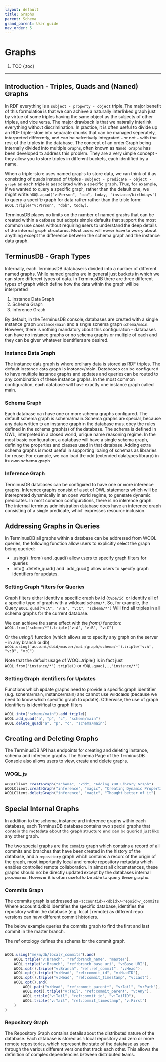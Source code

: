 ```yaml
---
layout: default
title: Graphs
parent: Schema
grand_parent: User guide
nav_order: 5
---
```

# Graphs

1. TOC
{:toc}

---

## Introduction - Triples, Quads and (Named) Graphs

In RDF everything is a `subject - property - object` triple. The major benefit of this formulation is that we can achieve a naturally interlinked graph just by virtue of some triples having the same object as the subjects of other triples, and vice versa. The major drawback is that we naturally interlink everything without discrimination. In practice, it is often useful to divide up an RDF triple-store into separate chunks that can be managed seperately, interpreted differently, and can be selectively integrated - or not - with the rest of the triples in the database. The concept of an order Graph being internally divided into multiple `Graphs`, often known as `Named Graphs` has been developed to address this problem.  They are a very simple concept - they allow you to store triples in different buckets, each identified by a name.

When a triple-store uses named graphs to store data, we can think of it as consisting of quads instead of triples - ` subject - predicate - object - graph ` as each triple is associated with a specific graph.  Thus, for example, if we wanted to query a specific graph, rather than the default one, we might write: `WOQL.quad("v:Person", "dob", today, 'instance/birthdays')` to query a specific graph for data rather rather than the triple form: `WOQL.triple("v:Person", "dob", today)`.

TerminusDB places no limits on the number of named graphs that can be created within a datbase but adopts simple defaults that support the most common use cases without requiring users to understand the deep details of the internal graph structures. Most users will never have to worry about anything except the difference between the schema graph and the instance data graph.

## TerminusDB - Graph Types

Internally, each TerminusDB database is divided into a number of different named graphs. While named graphs are in general just buckets in which we can store different types of data.  In TerminusDB there are three different types of graph which define how the data within the graph will be interpreted

1. Instance Data Graph
2. Schema Graph
3. Inference Graph

By default, in the TerminusDB console, databases are created with a single instance graph `instance/main` and a single schema graph `schema/main`. However, there is nothing mandatory about this configuration - databases can have no instance graphs or no schema graphs or multiple of each and they can be given whatever identifiers are desired.  

### Instance Data Graph

The instance data graph is where ordinary data is stored as RDF triples. The default instance data graph is instance/main. Databases can be configured to have multiple instance graphs and updates and queries can be routed to any combination of these instance graphs. In the most common configuration, each database will have exactly one instance graph called main.

### Schema Graph

Each database can have one or more schema graphs configured. The default schema graph is schema/main. Schema graphs are special, because any data written to an instance graph in the database must obey the rules defined in the schema graph(s) of the database. The schema is defined in OWL, interpreted in a closed world, unique name reasoning regime. In the most basic configuration, a database will have a single schema graph, defining the properties and classes used in that database. Adding extra schema graphs is most useful in supporting loaing of schemas as libraries for reuse. For example, we can load the xdd (extended datatypes library) in its own schema graph.   

### Inference Graph

TerminusDB databases can be configured to have one or more inference graphs. Inference graphs consist of a set of OWL statements which will be interepreted dynamically in an open world regime, to generate dynamic predicates. In most common configurations, there is no inference graph. The internal terminus administration database does have an inference graph consisting of a single predicate, which expresses resource inclusion.  

## Addressing Graphs in Queries

In TerminusDB all graphs within a database can be addressed from WOQL queries, the following function allow users to explicitly select the graph being queried:

* .using() .from() and .quad() allow users to specify graph filters for queries
* .into() .detete_quad() and .add_quad() allow users to specify graph identifiers for updates.

### Setting Graph Filters for Queries

Graph filters either identify a specific graph by id (`type/id`) or identify all of a specific type of graph with a wildcard `schema/*`.  So, for example, the Query ```WOQL.quad("v:A", "v:B", "v:C", "schema/*")```
Will find all triples in all schema graphs for the current database.

We can achieve the same effect with the *from()* function:
```WOQL.from("schema/*").triple("v:A", "v:B", "v:C")```

Or the *using()* function (which allows us to specify any graph on the server - in any branch or db)
```WOQL.using("account/dbid/master/main/graph/schema/*").triple("v:A", "v:B", "v:C")```

Note that the default usage of WOQL.triple() is in fact just `WOQL.from("instance/*").triple()` or `WOQL.quad(,,,"instance/*")`

### Setting Graph Identifiers for Updates

Functions which update graphs need to provide a specific graph identifier (e.g. schema/main, instance/main) and cannot use wildcards (because we need to know which specific graph to update). Otherwise, the use of graph identifiers is identifical to graph filters:

<div class="code-example" markdown="1">

```js
WOQL.into("schema/main").add_triple()
WOQL.add_quad("a", "p", "c", "schema/main")
WOQL.delete_quad("a", "p", "c", "schema/main")
```
</div>

## Creating and Deleting Graphs

The TerminusDB API has endpoints for creating and deleting instance, schema and inference graphs. The Schema Page of the TerminusDB Console also allows users to view, create and delete graphs.  

### WOQL.js

<div class="code-example" markdown="1">

```js
WOQLClient.createGraph("schema", "xdd", "Adding XDD Library Graph")
WOQLClient.createGraph("inference", "magic", "Creating Dynamic Properties")
WOQLClient.deleteGraph("inference", "magic", "Thought better of it")
```
</div>

## Special Internal Graphs
In addition to the schema, instance and inference graphs within each database, each TerminusDB database contains two special graphs that contain the metadata about the graph structure and can be queried just like any other graph.

The two special graphs are the `commits` graph which contains a record of all commits and branches that have been created in the history of the database, and a `repository` graph which contains a record of the origin of the graph, most importantly local and remote repository metadata which enables controlled remote collaboration.  In almost all circumstances, these graphs should not be directly updated except by the databases internal processes. However it is often useful to be able to query these graphs.  

### Commits Graph

The commits graph is addressed as `<accountid>/<dbid>/<repoid>/_commits`
Where accountid/dbid identifies the specific database, <repoid> identifies the repository within the database (e.g. local | remote) as different repo versions can have different commit historiers.

The below example queries the commits graph to find the first and last commit in the master branch.

The ref ontology defines the schema for the commit graph.

<div class="code-example" markdown="1">

```js

WOQL.using("me/mydb/local/_commits").and(
    WOQL.triple("v:Branch", "ref:branch_name", "master"),
    WOQL.triple("v:Branch", "ref:branch_base_uri", "v:Base_URI"),
    WOQL.opt().triple("v:Branch", "ref:ref_commit", "v:Head"),
    WOQL.opt().triple("v:Head", "ref:commit_id", "v:HeadID"),
    WOQL.opt().triple("v:Head", "ref:commit_timestamp", "v:Last"),
    WOQL.opt().and(
        WOQL.path("v:Head", "ref:commit_parent+", "v:Tail", "v:Path"),
        WOQL.not().triple("v:Tail", "ref:commit_parent", "v:Any"),
        WOQL.triple("v:Tail", "ref:commit_id", "v:TailID"),
        WOQL.triple("v:Tail", "ref:commit_timestamp", "v:First")
    )
)
```
</div>

### Repository Graph

The Repository Graph contains details about the distributed nature of the database. Each database is stored as a local repository and zero or more remote repositories, which represent the state of the database as seen through the various different versions that track each other. This allows the definition of complex dependencies between distributed teams.
